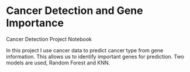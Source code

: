 # Cancer Detection and Gene Importance
Cancer Detection Project Notebook

In this project I use cancer data to predict cancer type from gene information. This allows us to identify important genes for prediction. Two models are used, Random Forest and KNN.
